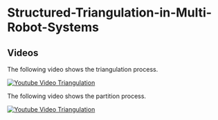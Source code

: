 # Structured-Triangulation-in-Multi-Robot-Systems

## Videos

The following video shows the triangulation process.

[![Youtube Video Triangulation](http://img.youtube.com/vi/64eW_ExBQ2g/0.jpg)](http://www.youtube.com/watch?v=64eW_ExBQ2g)


The following video shows the partition process.

[![Youtube Video Triangulation](http://img.youtube.com/vi/6BDoqgQgLm8/0.jpg)](http://www.youtube.com/watch?v=6BDoqgQgLm8)
